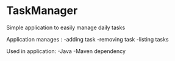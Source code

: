 # TaskManager
Simple application to easily manage daily tasks

Application manages : 
-adding task
-removing task
-listing tasks


Used in application:
-Java
-Maven dependency
